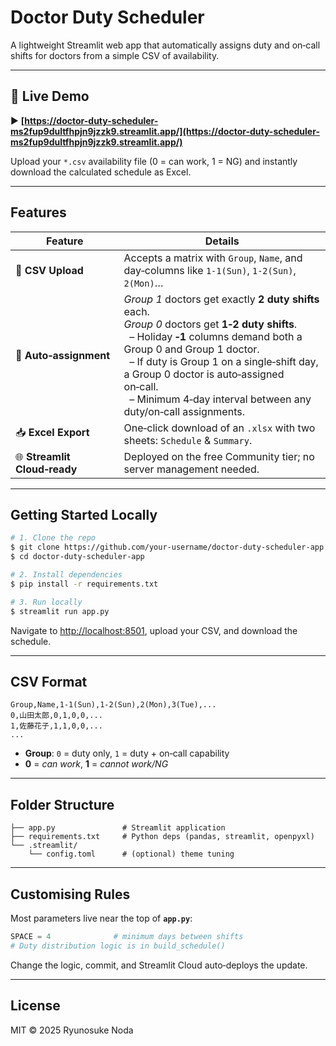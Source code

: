 # Doctor Duty Scheduler

A lightweight Streamlit web app that automatically assigns duty and on‑call shifts for doctors from a simple CSV of availability.

---

## 🚀 Live Demo

▶ **[https://doctor-duty-scheduler-ms2fup9dultfhpjn9jzzk9.streamlit.app/](https://doctor-duty-scheduler-ms2fup9dultfhpjn9jzzk9.streamlit.app/)**

Upload your `*.csv` availability file (0 = can work, 1 = NG) and instantly download the calculated schedule as Excel.

---

## Features

| Feature                      | Details                                                                                                                                                                                                                                                                                                                                     |
| ---------------------------- | ------------------------------------------------------------------------------------------------------------------------------------------------------------------------------------------------------------------------------------------------------------------------------------------------------------------------------------------- |
| 📄 **CSV Upload**            | Accepts a matrix with `Group`, `Name`, and day‑columns like `1-1(Sun)`, `1-2(Sun)`, `2(Mon)`…                                                                                                                                                                                                                                               |
| 🤖 **Auto‑assignment**       | *Group 1* doctors get exactly **2 duty shifts** each.<br>*Group 0* doctors get **1‑2 duty shifts**.<br>  – Holiday **‑1** columns demand both a Group 0 and Group 1 doctor.<br>  – If duty is Group 1 on a single‑shift day, a Group 0 doctor is auto‑assigned on‑call.<br>  – Minimum 4‑day interval between any duty/on‑call assignments. |
| 📥 **Excel Export**          | One‑click download of an `.xlsx` with two sheets: `Schedule` & `Summary`.                                                                                                                                                                                                                                                                   |
| 🌐 **Streamlit Cloud‑ready** | Deployed on the free Community tier; no server management needed.                                                                                                                                                                                                                                                                           |

---

## Getting Started Locally

```bash
# 1. Clone the repo
$ git clone https://github.com/your‑username/doctor-duty-scheduler-app.git
$ cd doctor-duty-scheduler-app

# 2. Install dependencies
$ pip install -r requirements.txt

# 3. Run locally
$ streamlit run app.py
```

Navigate to [http://localhost:8501](http://localhost:8501), upload your CSV, and download the schedule.

---

## CSV Format

```
Group,Name,1-1(Sun),1-2(Sun),2(Mon),3(Tue),...
0,山田太郎,0,1,0,0,...
1,佐藤花子,1,1,0,0,...
...
```

* **Group**: `0` = duty only, `1` = duty + on‑call capability
* **0** = *can work*, **1** = *cannot work/NG*

---

## Folder Structure

```
├── app.py               # Streamlit application
├── requirements.txt     # Python deps (pandas, streamlit, openpyxl)
└── .streamlit/
    └── config.toml      # (optional) theme tuning
```

---

## Customising Rules

Most parameters live near the top of **`app.py`**:

```python
SPACE = 4              # minimum days between shifts
# Duty distribution logic is in build_schedule()
```

Change the logic, commit, and Streamlit Cloud auto‑deploys the update.

---

## License

MIT © 2025 Ryunosuke Noda
